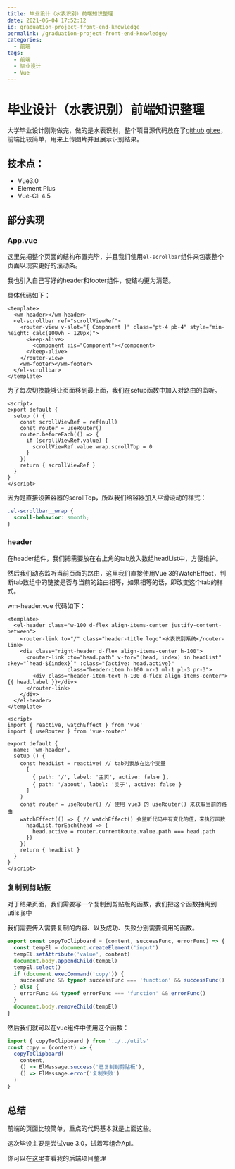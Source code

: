 ```yaml
---
title: 毕业设计（水表识别）前端知识整理
date: 2021-06-04 17:52:12
id: graduation-project-front-end-knowledge
permalink: /graduation-project-front-end-knowledge/
categories:
  - 前端
tags:
  - 前端
  - 毕业设计
  - Vue
---
```


# 毕业设计（水表识别）前端知识整理

大学毕业设计刚刚做完，做的是水表识别，整个项目源代码放在了[github](https://github.com/wiidede/water-meter-frontend) [gitee](https://gitee.com/wiidede/water-meter-frontend)，前端比较简单，用来上传图片并且展示识别结果。

## 技术点：

- Vue3.0
- Element Plus
- Vue-Cli 4.5

## 部分实现

### App.vue

这里先把整个页面的结构布置完毕，并且我们使用`el-scrollbar`组件来包裹整个页面以现实更好的滚动条。

我也引入自己写好的header和footer组件，使结构更为清楚。

具体代码如下：

``` vue
<template>
  <wm-header></wm-header>
  <el-scrollbar ref="scrollViewRef">
    <router-view v-slot="{ Component }" class="pt-4 pb-4" style="min-height: calc(100vh - 120px)">
      <keep-alive>
        <component :is="Component"></component>
      </keep-alive>
    </router-view>
    <wm-footer></wm-footer>
  </el-scrollbar>
</template>
```

为了每次切换能够让页面移到最上面，我们在setup函数中加入对路由的监听。

```vue
<script>
export default {
  setup () {
    const scrollViewRef = ref(null)
    const router = useRouter()
    router.beforeEach(() => {
      if (scrollViewRef.value) {
        scrollViewRef.value.wrap.scrollTop = 0
      }
    })
    return { scrollViewRef }
  }
}
</script>
```

因为是直接设置容器的scrollTop，所以我们给容器加入平滑滚动的样式：

```scss
.el-scrollbar__wrap {
  scroll-behavior: smooth;
}
```

### header

在header组件，我们把需要放在右上角的tab放入数组headList中，方便维护。

然后我们动态监听当前页面的路由，这里我们直接使用Vue 3的WatchEffect，判断tab数组中的链接是否与当前的路由相等，如果相等的话，即改变这个tab的样式。

wm-header.vue 代码如下：

``` vue
<template>
  <el-header class="w-100 d-flex align-items-center justify-content-between">
    <router-link to="/" class="header-title logo">水表识别系统</router-link>
    <div class="right-header d-flex align-items-center h-100">
      <router-link :to="head.path" v-for="(head, index) in headList" :key="`head-${index}`" :class="{active: head.active}"
                   class="header-item h-100 mr-1 ml-1 pl-3 pr-3">
        <div class="header-item-text h-100 d-flex align-items-center">{{ head.label }}</div>
      </router-link>
    </div>
  </el-header>
</template>

<script>
import { reactive, watchEffect } from 'vue'
import { useRouter } from 'vue-router'

export default {
  name: 'wm-header',
  setup () {
    const headList = reactive( // tab列表放在这个变量
      [
        { path: '/', label: '主页', active: false },
        { path: '/about', label: '关于', active: false }
      ]
    )
    const router = useRouter() // 使用 vue3 的 useRouter() 来获取当前的路由
    watchEffect(() => { // watchEffect() 会监听代码中有变化的值，来执行函数
      headList.forEach(head => {
        head.active = router.currentRoute.value.path === head.path
      })
    })
    return { headList }
  }
}
</script>
```

### 复制到剪贴板

对于结果页面，我们需要写一个复制到剪贴版的函数，我们把这个函数抽离到utils.js中

我们需要传入需要复制的内容、以及成功、失败分别需要调用的函数。

```js
export const copyToClipboard = (content, successFunc, errorFunc) => {
  const tempEl = document.createElement('input')
  tempEl.setAttribute('value', content)
  document.body.appendChild(tempEl)
  tempEl.select()
  if (document.execCommand('copy')) {
    successFunc && typeof successFunc === 'function' && successFunc()
  } else {
    errorFunc && typeof errorFunc === 'function' && errorFunc()
  }
  document.body.removeChild(tempEl)
}
```

然后我们就可以在vue组件中使用这个函数：

```js
import { copyToClipboard } from '../../utils'    
const copy = (content) => {
  copyToClipboard(
    content,
    () => ElMessage.success('已复制到剪贴板'),
    () => ElMessage.error('复制失败')
  )
}
```

## 总结

前端的页面比较简单，重点的代码基本就是上面这些。

这次毕设主要是尝试vue 3.0，试着写组合Api。

你可以在[这里](/graduation-project-back-end-knowledge/)查看我的后端项目整理

